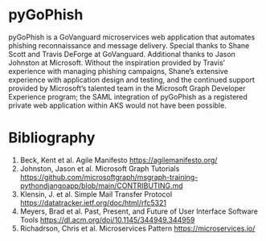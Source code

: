 # pyGoPhish

pyGoPhish is a GoVanguard microservices web application that automates phishing reconnaissance and message delivery. Special thanks to Shane Scott and Travis DeForge at GoVanguard. Additional thanks to Jason Johnston at Microsoft. Without the inspiration provided by Travis’ experience with managing phishing campaigns, Shane’s extensive experience with application design and testing, and the continued support provided by Microsoft’s talented team in the Microsoft Graph Developer Experience program; the SAML integration of pyGoPhish as a registered private web application within AKS would not have been possible.
 
# Bibliography

1. Beck, Kent et al. Agile Manifesto https://agilemanifesto.org/
2. Johnston, Jason et al. Microsoft Graph Tutorials https://github.com/microsoftgraph/msgraph-training-pythondjangoapp/blob/main/CONTRIBUTING.md
3. Klensin, J. et al. Simple Mail Transfer Protocol https://datatracker.ietf.org/doc/html/rfc5321
4. Meyers, Brad et al. Past, Present, and Future of User Interface Software Tools https://dl.acm.org/doi/10.1145/344949.344959
5. Richadrson, Chris et al. Microservices Pattern https://microservices.io/
